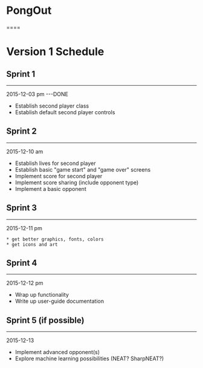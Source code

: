 PongOut
====
====

Version 1 Schedule
====


Sprint 1
----
----

2015-12-03 pm
---DONE
   * Establish second player class
   * Establish default second player controls

Sprint 2
----
----

2015-12-10 am

   * Establish lives for second player
   * Establish basic "game start" and "game over" screens
   * Implement score for second player
   * Implement score sharing (include opponent type)
   * Implement a basic opponent

Sprint 3
----
----

2015-12-11 pm

    * get better graphics, fonts, colors
    * get icons and art

Sprint 4
----
----

2015-12-12 pm

   * Wrap up functionality
   * Write up user-guide documentation
   
Sprint 5 (if possible)
----
----

2015-12-13

   * Implement advanced opponent(s)
   * Explore machine learning possibilities (NEAT? SharpNEAT?)